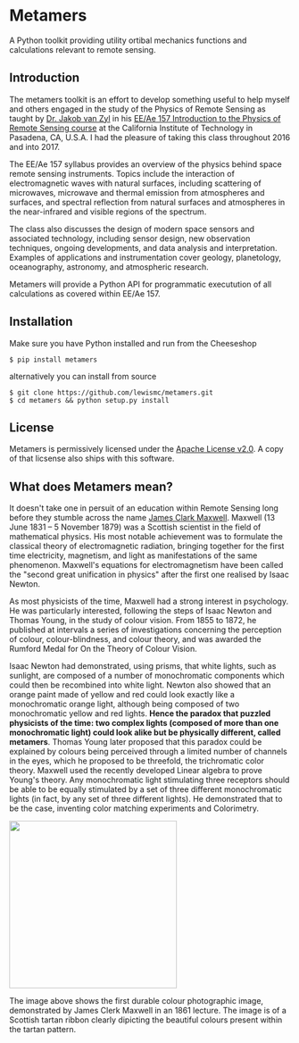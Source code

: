 # Metamers
A Python toolkit providing utility ortibal mechanics functions and calculations relevant to remote sensing.

## Introduction
The metamers toolkit is an effort to develop something useful to help myself and others engaged in the study of 
the Physics of Remote Sensing as taught by [Dr. Jakob van Zyl](http://www.jpl.nasa.gov/about/bio_zyl.php) 
in his [EE/Ae 157 Introduction to the Physics of Remote Sensing course](http://www.its.caltech.edu/~ee157/) 
at the California Institute of Technology in Pasadena, CA, U.S.A. I had the pleasure of taking this class throughout
2016 and into 2017.

The EE/Ae 157 syllabus provides an overview of the physics behind space remote sensing instruments. 
Topics include the interaction of electromagnetic waves with natural surfaces, including scattering of microwaves, 
microwave and thermal emission from atmospheres and surfaces, and spectral reflection from natural surfaces and 
atmospheres in the near-infrared and visible regions of the spectrum. 

The class also discusses the design of modern space sensors and associated technology, including sensor design, 
new observation techniques, ongoing developments, and data analysis and interpretation. Examples of applications 
and instrumentation cover geology, planetology, oceanography, astronomy, and atmospheric research.

Metamers will provide a Python API for programmatic executution of all calculations as covered within EE/Ae 157.

## Installation
Make sure you have Python installed and run from the Cheeseshop
```
$ pip install metamers
```
alternatively you can install from source
```
$ git clone https://github.com/lewismc/metamers.git
$ cd metamers && python setup.py install
```

## License
Metamers is permissively licensed under the [Apache License v2.0](http://www.apache.org/licenses/LICENSE-2.0).
A copy of that licsense also ships with this software.

## What does Metamers mean?
It doesn't take one in persuit of an education within Remote Sensing long before they stumble across the name [James Clark Maxwell](https://en.wikipedia.org/wiki/James_Clerk_Maxwell). Maxwell (13 June 1831 – 5 November 1879) was a Scottish scientist in the field of mathematical physics. His most notable achievement was to formulate the classical theory of electromagnetic radiation, bringing together for the first time electricity, magnetism, and light as manifestations of the same phenomenon. Maxwell's equations for electromagnetism have been called the "second great unification in physics" after the first one realised by Isaac Newton.

As most physicists of the time, Maxwell had a strong interest in psychology. He was particularly interested, following the steps of Isaac Newton and Thomas Young, in the study of colour vision. From 1855 to 1872, he published at intervals a series of investigations concerning the perception of colour, colour-blindness, and colour theory, and was awarded the Rumford Medal for On the Theory of Colour Vision.

Isaac Newton had demonstrated, using prisms, that white lights, such as sunlight, are composed of a number of monochromatic components which could then be recombined into white light. Newton also showed that an orange paint made of yellow and red could look exactly like a monochromatic orange light, although being composed of two monochromatic yellow and red lights. **Hence the paradox that puzzled physicists of the time: two complex lights (composed of more than one monochromatic light) could look alike but be physically different, called metamers**. Thomas Young later proposed that this paradox could be explained by colours being perceived through a limited number of channels in the eyes, which he proposed to be threefold, the trichromatic color theory. Maxwell used the recently developed Linear algebra to prove Young's theory. Any monochromatic light stimulating three receptors should be able to be equally stimulated by a set of three different monochromatic lights (in fact, by any set of three different lights). He demonstrated that to be the case, inventing color matching experiments and Colorimetry.

<img src="https://github.com/lewismc/metameres/blob/master/docs/Tartan_Ribbon.jpg" width="300" />

The image above shows the first durable colour photographic image, demonstrated by James Clerk Maxwell in an 1861 lecture. The image is of a Scottish tartan ribbon clearly dipicting the beautiful colours present within the tartan pattern. 
